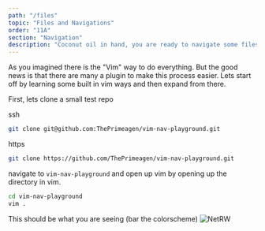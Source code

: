 ```yaml
---
path: "/files"
topic: "Files and Navigations"
order: "11A"
section: "Navigation"
description: "Coconut oil in hand, you are ready to navigate some files."
---
```


As you imagined there is the "Vim" way to do everything.  But the good news is
that there are many a plugin to make this process easier.  Lets start off by
learning some built in vim ways and then expand from there.

First, lets clone a small test repo

ssh
```bash
git clone git@github.com:ThePrimeagen/vim-nav-playground.git
```

https
```bash
git clone https://github.com/ThePrimeagen/vim-nav-playground.git
```

navigate to `vim-nav-playground` and open up vim by opening up the directory in
vim.

```bash
cd vim-nav-playground
vim .
```

This should be what you are seeing (bar the colorscheme)
![NetRW](./images/netrw.png)

